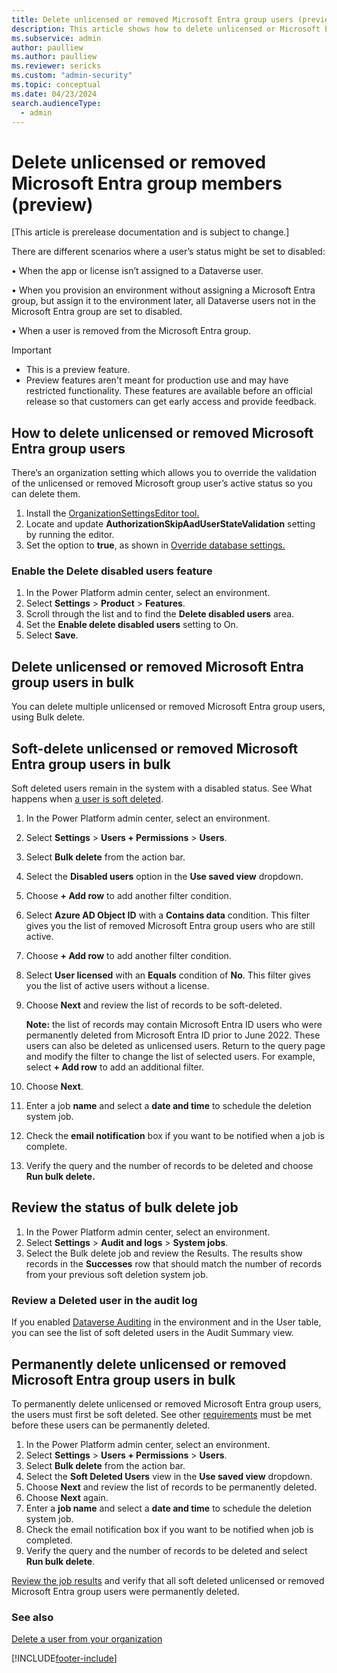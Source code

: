 ```yaml
---
title: Delete unlicensed or removed Microsoft Entra group users (preview)
description: This article shows how to delete unlicensed or Microsoft Entra group users who are no longer in the group from an environment in Microsoft Power Platform Admin center.
ms.subservice: admin
author: paulliew
ms.author: paulliew
ms.reviewer: sericks
ms.custom: "admin-security"
ms.topic: conceptual
ms.date: 04/23/2024
search.audienceType: 
  - admin
---
```


# Delete unlicensed or removed Microsoft Entra group members (preview)
[This article is prerelease documentation and is subject to change.]

There are different scenarios where a user’s status might be set to disabled:

  •	When the app or license isn’t assigned to a Dataverse user. 

  •	When you provision an environment without assigning a Microsoft Entra group, but assign it to the environment later, all Dataverse users not in the Microsoft Entra group are set to disabled. 

  •	When a user is removed from the Microsoft Entra group.

> [!Important]
> - This is a preview feature.
> - Preview features aren't meant for production use and may have restricted functionality. These features are available before an official release so that customers can get early access and provide feedback.


## How to delete unlicensed or removed Microsoft Entra group users
There’s an organization setting which allows you to override the validation of the unlicensed or removed Microsoft group user’s active status so you can delete them.
1.	Install the [OrganizationSettingsEditor tool.](https://learn.microsoft.com/power-platform/admin/environment-database-settings#install-the-organizationsettingseditor-tool)
1.	Locate and update **AuthorizationSkipAadUserStateValidation** setting by running the editor.
1.	Set the option to **true**, as shown in [Override database settings.](https://learn.microsoft.com/power-platform/admin/environment-database-settings#override-database-settings) 

### Enable the Delete disabled users feature
1.	In the Power Platform admin center, select an environment.
1.	Select **Settings** > **Product** > **Features**.
1.	Scroll through the list and to find the **Delete disabled users** area.
1.	Set the **Enable delete disabled users** setting to On.
1.	Select **Save**.

## Delete unlicensed or removed Microsoft Entra group users in bulk
You can delete multiple unlicensed or removed Microsoft Entra group users, using Bulk delete.

## Soft-delete unlicensed or removed Microsoft Entra group users in bulk
Soft deleted users remain in the system with a disabled status. See What happens when [a user is soft deleted]( https://learn.microsoft.com/power-platform/admin/delete-users#what-happens-when-a-user-is-soft-deleted).

1.	In the Power Platform admin center, select an environment.
1.	Select **Settings** > **Users + Permissions** > **Users**.
1.	Select **Bulk delete** from the action bar. 
1.	Select the **Disabled users** option in the **Use saved view** dropdown.
1.	Choose **+ Add row** to add another filter condition.
1.	Select **Azure AD Object ID** with a **Contains data** condition. This filter gives you the list of removed Microsoft Entra group users who are still active.
1.	Choose **+ Add row** to add another filter condition.
1.	Select **User licensed** with an **Equals** condition of **No**. This filter gives you the list of active users without a license. 
1.	Choose **Next** and review the list of records to be soft-deleted.

    **Note:** the list of records may contain Microsoft Entra ID users who were permanently deleted from Microsoft Entra ID prior to June 2022. These users can also be deleted as unlicensed users. 
    Return to the query page and modify the filter to change the list of selected users. For example, select **+ Add row** to add an additional filter.
1.	Choose **Next**.
1.	Enter a job **name** and select a **date and time** to schedule the deletion system job.
1.	Check the **email notification** box if you want to be notified when a job is complete.
1.	Verify the query and the number of records to be deleted and choose **Run bulk delete.**

## Review the status of bulk delete job
1.	In the Power Platform admin center, select an environment.
1.	Select **Settings** > **Audit and logs** > **System jobs**.
1.	Select the Bulk delete job and review the Results. The results show records in the **Successes** row that should match the number of records from your  previous soft deletion system job.

### Review a Deleted user in the audit log
If you enabled [Dataverse Auditing](https://learn.microsoft.com/en-us/power-platform/admin/manage-dataverse-auditing) in the environment and in the User table, you can see the list of soft deleted users in the Audit Summary view. 

## Permanently delete unlicensed or removed Microsoft Entra group users in bulk
To permanently delete unlicensed or removed Microsoft Entra group users, the users must first be soft deleted. See other [requirements](https://learn.microsoft.com/power-platform/admin/delete-users#prerequisites) must be met before these users can be permanently deleted.

1.	In the Power Platform admin center, select an environment.
1.	Select **Settings** > **Users + Permissions** > **Users**.
1.	Select **Bulk delete** from the action bar. 
1.	Select the **Soft Deleted Users** view in the **Use saved view** dropdown.
1.	Choose **Next** and review the list of records to be permanently deleted.
1.	Choose **Next** again.
1.	Enter a **job name** and select a **date and time** to schedule the deletion system job.
1.	Check the email notification box if you want to be notified when job is completed.
1.	Verify the query and the number of records to be deleted and select **Run bulk delete**.

[Review the job results](power-platform/admin/delete-stub-users.md#review-the-status-of-bulk-delete-job ) and verify that all soft deleted unlicensed or removed Microsoft Entra group users were permanently deleted.

### See also

[Delete a user from your organization](/microsoft-365/admin/add-users/delete-a-user?view=o365-worldwide&preserve-view=true) <br />

[!INCLUDE[footer-include](../includes/footer-banner.md)]
